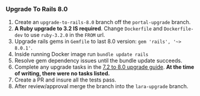 ### Upgrade To Rails 8.0

1. Create an `upgrade-to-rails-8.0` branch off the `portal-upgrade` branch.
2. **A Ruby upgrade to 3.2 IS required**. Change `Dockerfile` and `Dockerfile-dev` to use `ruby-3.2.0` in the `FROM` url.
3. Upgrade rails gems in `Gemfile` to last 8.0 version: `gem 'rails', '~> 8.0.1'`.
4. Inside running Docker image run `bundle update rails`
5. Resolve gem dependency issues until the bundle update succeeds.
6. Complete any upgrade tasks in the [7.2 to 8.0 upgrade guide](https://guides.rubyonrails.org/upgrading_ruby_on_rails.html#upgrading-from-rails-7-2-to-rails-8-0). **At the time of writing, there were no tasks listed.**
7. Create a PR and insure all the tests pass.
8. After review/approval merge the branch into the `lara-upgrade` branch.
